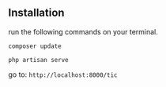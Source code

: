 
## Installation
run the following commands on your terminal.

```composer update```

```php artisan serve```

go to: ```http://localhost:8000/tic```